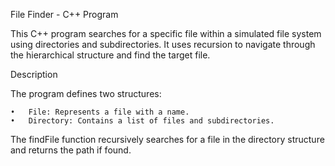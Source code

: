 File Finder - C++ Program

This C++ program searches for a specific file within a simulated file system using directories and subdirectories. It uses recursion to navigate through the hierarchical structure and find the target file.

Description

The program defines two structures:

	•	File: Represents a file with a name.
	•	Directory: Contains a list of files and subdirectories.

The findFile function recursively searches for a file in the directory structure and returns the path if found.
